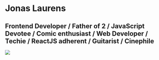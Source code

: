 # Jonas Laurens

## Frontend Developer / Father of 2 / JavaScript Devotee / Comic enthusiast / Web Developer / Techie / ReactJS adherent / Guitarist / Cinephile

![](https://komarev.com/ghpvc/?username=jonaslaurens&style=for-the-badge&color=00e676&label=Visitors)